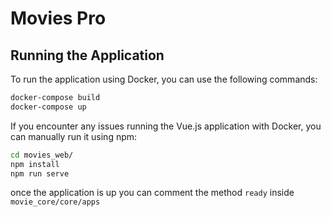 # Movies Pro

## Running the Application

To run the application using Docker, you can use the following commands:

```bash
docker-compose build
docker-compose up
```
If you encounter any issues running the Vue.js application with Docker, you can manually run it using npm:

```bash
cd movies_web/
npm install
npm run serve
```

once the application is up you can comment the method `ready` inside `movie_core/core/apps`